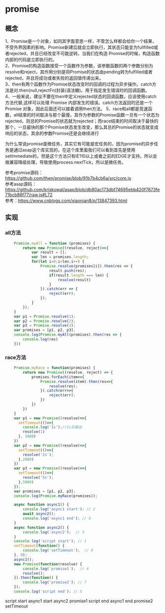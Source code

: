 # promise

## 概念

1、Promise是一个对象，如同其字面意思一样，不管怎么样都会给你一个结果，不受外界因素的影响。Promise新建后就会立即执行，其状态只能变为fullfilled或者rejected，并且已经改变不可能逆转。当我们在构造 Promise的时候，构造函数内部的代码是立即执行的。  
2、Promise的构造函数接受一个函数作为参数，该参数函数的两个参数分别为resolve和reject，其作用分别是将Promise的状态由pending转为fulfilled或者rejected，并且将成功或者失败的返回值传递出来。  
3、then有两个函数作为Promise状态改变时的回调的过程为异步操作。catch方法是对.then(null,rejectFn)封装(语法糖)。用于指定发生错误时的回调函数。  
4、一般来说，建议不要在then中定义rejected状态的回调函数，应该使用catch方法代替,这样可以处理 Promise 内部发生的错误。catch方法返回的还是一个 Promise 对象，因此后面还可以接着调用then方法。
5、race和all都是竞速函数，all结束的时间取决与那个最慢，其作为参数的Promise函数一旦有一个状态为rejected，则总的Promise的状态就为rejected；而race结束的时间取决于最快的那个，一旦最快的那个Promise状态发生改变，那么其总的Promise的状态就变成响应的状态，其余的参数Promise还是会继续进行  

为什么常说promise是微任务，其实它有可能是宏任务的，因为promise的异步任务是通过asap这个库实现的，在这个库里面我们可以看到首先是使用setImmediate的，但是这个方法只有IE110以上或者之前的EDGE才支持，所以会做兼容降级处理，导致使用process.nextTick，所以是微任务。

参考promise源码：https://github.com/then/promise/blob/91b7b4cb6a/src/core.js  
参考asap源码：https://github.com/kriskowal/asap/blob/db80ac173dbf74695ebb420f7873fe71bcb86f77/raw.js#L72  
参考：https://www.cnblogs.com/xiaonian8/p/13847393.html  

## 实现

### all方法

```js
    Promise.myAll = function (promises) {
        return new Promise((resolve, reject)=>{
            var result = [];
            var len = promises.length;
            for(let i=0;i<len;i++) {
                Promise.resolve(promises[i]).then(res => {
                    result.push(res);
                    if(result.length === len) {
                        resolve(result)
                    }
                }).catch(err => {
                    reject(err);
                });
            }
        });
    }
    var p1 = Promise.resolve(1);
    var p2 = Promise.resolve(2);
    var p3 = Promise.resolve(3);
    var promises = [p1, p2, p3];
    console.log(Promise.myAll(promises).then(res => {
        console.log(res)
    }))
```

### race方法

```js
    Promise.myRace = function(promises) {
        return new Promise((resolve, reject) => {
            promises.forEach(item=>{
                Promise.resolve(item).then(res=>{
                    resolve(res);
                }).catch(err=>{
                    reject(err);
                })
            })
        })
    }
    var p1 = new Promise((resolve)=>{
      setTimeout(()=>{
        console.log('1s');//1s后输出
        resolve(1)
      }, 1000)
    })
    var p2 = new Promise((resolve)=>{
      setTimeout(()=>{
        resolve('2s');
      },2000)
    })
    var p3 = new Promise((resolve)=>{
      setTimeout(()=>{
        resolve('5s');
      },5000)
    });
    var promises = [p1, p2, p3];
    console.log(Promise.myRace(promises));
```

```js
    async function async1() {
        console.log('async1 start'); // 2
        await async2();
        console.log('async1 end'); // 6
    }
    async function async2() {
        console.log('async2');  // 3
    }
    console.log('script start'); // 1
    setTimeout(function() {
        console.log('setTimeout');  // 8
    }, 0);
    async1();
    new Promise(function(resolve) {
        console.log('promise1');  // 4
        resolve();
    }).then(function() {
        console.log('promise2'); // 7
    });
    console.log('script end'); // 5
```

script start
async1 start
async2
promise1
script end
async1 end
promise2
setTimeout
